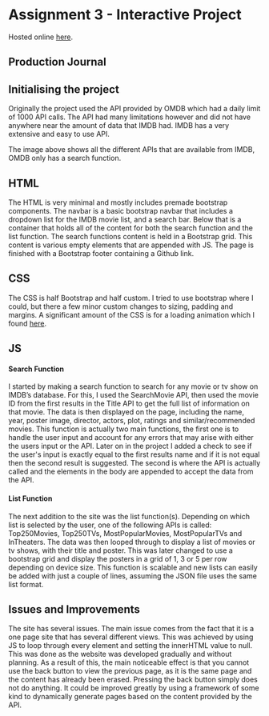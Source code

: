 # Assignment 3 - Interactive Project
Hosted online [here](https://assignment3.noelwilliams.au/ "here").
## Production Journal
## Initialising the project
Originally the project used the API provided by OMDB which had a daily limit of 1000 API calls. The API had many limitations however and did not have anywhere near the amount of data that IMDB had. IMDB has a very extensive and easy to use API. 

The image above shows all the different APIs that are available from IMDB, OMDB only has a search function.

## HTML
The HTML is very minimal and mostly includes premade bootstrap components. The navbar is a basic bootstrap navbar that includes a dropdown list for the IMDB movie list, and a search bar. Below that is a container that holds all of the content for both the search function and the list function. The search functions content is held in a Bootstrap grid. This content is various empty elements that are appended with JS. The page is finished with a Bootstrap footer containing a Github link.

## CSS
The CSS is half Bootstrap and half custom. I tried to use bootstrap where I could, but there a few minor custom changes to sizing, padding and margins. A significant amount of the CSS is for a loading animation which I found [here](https://codepen.io/iwotastic/pen/xRZrXX "here").

## JS
#### Search Function
I started by making a search function to search for any movie or tv show on IMDB’s database. For this, I used the SearchMovie API, then used the movie ID from the first results in the Title API to get the full list of information on that movie.
The data is then displayed on the page, including the name, year, poster image, director, actors, plot, ratings and similar/recommended movies.
This function is actually two main functions, the first one is to handle the user input and account for any errors that may arise with either the users input or the API. Later on in the project I added a check to see if the user's input is exactly equal to the first results name and if it is not equal then the second result is suggested.
The second is where the API is actually called and the elements in the body are appended to accept the data from the API.

#### List Function
The next addition to the site was the list function(s). Depending on which list is selected by the user, one of the following APIs is called: Top250Movies, Top250TVs, MostPopularMovies, MostPopularTVs and InTheaters. The data was then looped through to display a list of movies or tv shows, with their title and poster. This was later changed to use a bootstrap grid and display the posters in a grid of 1, 3 or 5 per row depending on device size.
This function is scalable and new lists can easily be added with just a couple of lines, assuming the JSON file uses the same list format.

## Issues and Improvements
The site has several issues. The main issue comes from the fact that it is a one page site that has several different views. This was achieved by using JS to loop through every element and setting the innerHTML value to null. This was done as the website was developed gradually and without planning. As a result of this, the main noticeable effect is that you cannot use the back button to view the previous page, as it is the same page and the content has already been erased. Pressing the back button simply does not do anything.
It could be improved greatly by using a framework of some kind to dynamically generate pages based on the content provided by the API.
